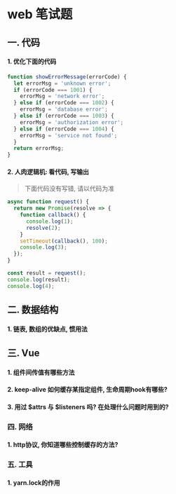 # web 笔试题
## 一. 代码
#### 1. 优化下面的代码

``` js
function showErrorMessage(errorCode) {
  let errorMsg = 'unknown error';
  if (errorCode === 1001) {
    errorMsg = 'network error';
  } else if (errorCode === 1002) {
    errorMsg = 'database error';
  } else if (errorCode === 1003) {
    errorMsg = 'authorization error';
  } else if (errorCode === 1004) {
    errorMsg = 'service not found';
  }
  return errorMsg;
}
```

#### 2. 人肉逻辑机: 看代码, 写输出 

> 下面代码没有写错, 请以代码为准

``` js
async function request() {
  return new Promise(resolve => {
    function callback() {
      console.log(1);
      resolve(2);
    }
    setTimeout(callback(), 100);
    console.log(3);
  });
}

const result = request();
console.log(result);
console.log(4);
```

## 二. 数据结构
#### 1. 链表, 数组的优缺点, 惯用法

## 三. Vue
#### 1. 组件间传值有哪些方法

#### 2. keep-alive 如何缓存某指定组件, 生命周期hook有哪些?

#### 3. 用过 $attrs 与 $listeners 吗? 在处理什么问题时用到的?

### 四. 网络
#### 1. http协议, 你知道哪些控制缓存的方法?

### 五. 工具
#### 1. yarn.lock的作用
